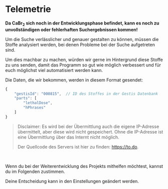 # Telemetrie

**Da CaBr<sub>2</sub> sich noch in der Entwicklungsphase befindet, kann es noch zu unvollständigen oder fehlerhaften Suchergebnissen kommen!**

Um die Suche verlässlicher und genauer gestalten zu können, müssen die Stoffe analysiert werden, bei denen Probleme bei der Suche aufgetreten sind.

Um dies machbar zu machen, würden wir gerne im Hintergrund diese Stoffe zu uns senden, damit das Programm so gut wie möglich verbessert und für euch möglichst viel automatisiert werden kann.

Die Daten, die wir bekommen, werden in diesem Format gesendet:

```js
{
    "gestisId": "000815",  // ID des Stoffes in der Gestis Datenbank
    "parts": [
        "lethalDose",
        "hPhrases"
    ]
}
```

> Disclaimer: Es wird bei der Übermittlung auch die eigene IP-Adresse übermittelt, aber diese wird nicht gespeichert.
> Ohne die IP-Adresse ist eine Übermittlung über das Internt nicht möglich.
>
> Der Quellcode des Servers ist hier zu finden: <https://to.do>.

<br>

Wenn du bei der Weiterentwicklung des Projekts mithelfen möchtest, kannst du im Folgenden zustimmen.

Deine Entscheidung kann in den Einstellungen geändert werden.
